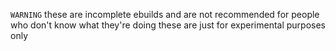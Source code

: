 `WARNING`
these are incomplete ebuilds and are not recommended for people who don't know what they're doing
these are just for experimental purposes only 
